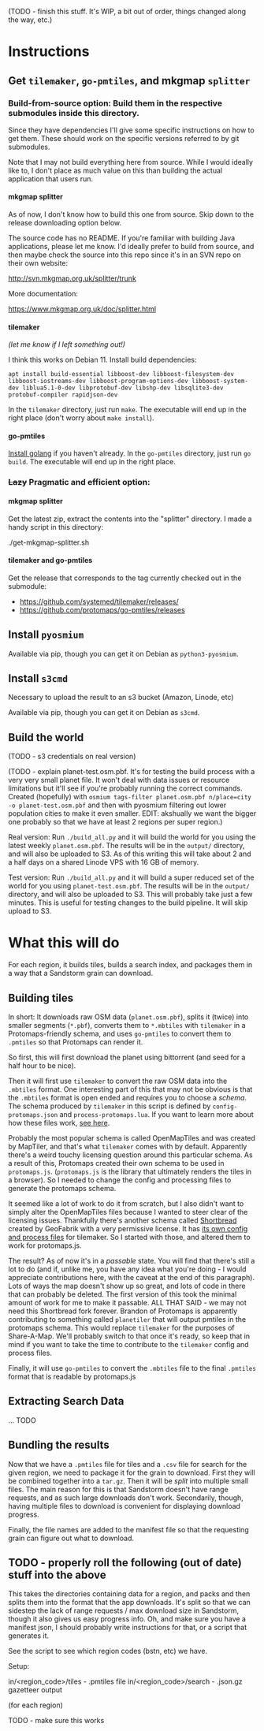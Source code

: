 (TODO - finish this stuff. It's WIP, a bit out of order, things changed along the way, etc.)

# Instructions

## Get `tilemaker`, `go-pmtiles`, and mkgmap `splitter`

### Build-from-source option: Build them in the respective submodules inside this directory.

Since they have dependencies I'll give some specific instructions on how to get them. These should work on the specific versions referred to by git submodules.

Note that I may not build everything here from source. While I would ideally like to, I don't place as much value on this than building the actual application that users run.

#### mkgmap splitter

As of now, I don't know how to build this one from source. Skip down to the release downloading option below.

The source code has no README. If you're familiar with building Java applications, please let me know. I'd ideally prefer to build from source, and then maybe check the source into this repo since it's in an SVN repo on their own website:

http://svn.mkgmap.org.uk/splitter/trunk

More documentation:

https://www.mkgmap.org.uk/doc/splitter.html

#### tilemaker

_(let me know if I left something out!)_

I think this works on Debian 11. Install build dependencies:

```
apt install build-essential libboost-dev libboost-filesystem-dev libboost-iostreams-dev libboost-program-options-dev libboost-system-dev liblua5.1-0-dev libprotobuf-dev libshp-dev libsqlite3-dev protobuf-compiler rapidjson-dev
```

In the `tilemaker` directory, just run `make`. The executable will end up in the right place (don't worry about `make install`).

#### go-pmtiles

[Install golang](https://go.dev/doc/install) if you haven't already. In the `go-pmtiles` directory, just run `go build`. The executable will end up in the right place.

### ~~Lazy~~ Pragmatic and efficient option:

#### mkgmap splitter

Get the latest zip, extract the contents into the "splitter" directory. I made a handy script in this directory:

./get-mkgmap-splitter.sh

#### tilemaker and go-pmtiles

Get the release that corresponds to the tag currently checked out in the submodule:

* https://github.com/systemed/tilemaker/releases/
* https://github.com/protomaps/go-pmtiles/releases

## Install `pyosmium`

Available via pip, though you can get it on Debian as `python3-pyosmium`.

## Install `s3cmd`

Necessary to upload the result to an s3 bucket (Amazon, Linode, etc)

Available via pip, though you can get it on Debian as `s3cmd`.

## Build the world

(TODO - s3 credentials on real version)

(TODO - explain planet-test.osm.pbf. It's for testing the build process with a very very small planet file. It won't deal with data issues or resource limitations but it'll see if you're probably running the correct commands. Created (hopefully) with `osmium tags-filter planet.osm.pbf n/place=city -o planet-test.osm.pbf` and then with pyosmium filtering out lower population cities to make it even smaller. EDIT: akshually we want the bigger one probably so that we have at least 2 regions per super region.)

Real version: Run `./build_all.py` and it will build the world for you using the latest weekly `planet.osm.pbf`. The results will be in the `output/` directory, and will also be uploaded to S3. As of this writing this will take about 2 and a half days on a shared Linode VPS with 16 GB of memory.

Test version: Run `./build_all.py` and it will build a super reduced set of the world for you using `planet-test.osm.pbf`. The results will be in the `output/` directory, and will also be uploaded to S3. This will probably take just a few minutes. This is useful for testing changes to the build pipeline. It will skip upload to S3.

# What this will do

For each region, it builds tiles, builds a search index, and packages them in a way that a Sandstorm grain can download.

## Building tiles

In short: It downloads raw OSM data (`planet.osm.pbf`), splits it (twice) into smaller segments (`*.pbf`), converts them to `*.mbtiles` with `tilemaker` in a Protomaps-friendly schema, and uses `go-pmtiles` to convert them to `.pmtiles` so that Protomaps can render it.

So first, this will first download the planet using bittorrent (and seed for a half hour to be nice).

Then it will first use `tilemaker` to convert the raw OSM data into the `.mbtiles` format. One interesting part of this that may not be obvious is that the `.mbtiles` format is open ended and requires you to choose a _schema_. The schema produced by `tilemaker` in this script is defined by `config-protomaps.json` and `process-protomaps.lua`. If you want to learn more about how these files work, [see here](https://github.com/systemed/tilemaker/blob/master/docs/CONFIGURATION.md).

Probably the most popular schema is called OpenMapTiles and was created by MapTiler, and that's what `tilemaker` comes with by default. Apparently there's a weird touchy licensing question around this particular schema. As a result of this, Protomaps created their own schema to be used in `protomaps.js`. (`protomaps.js` is the library that ultimately renders the tiles in a browser). So I needed to change the config and processing files to generate the protomaps schema.

It seemed like a lot of work to do it from scratch, but I also didn't want to simply alter the OpenMapTiles files because I wanted to steer clear of the licensing issues. Thankfully there's another schema called [Shortbread](https://shortbread.geofabrik.de/schema/) created by GeoFabrik with a very permissive license. It has [its own config and process files](https://github.com/geofabrik/shortbread-tilemaker/) for tilemaker. So I started with those, and altered them to work for protomaps.js.

The result? As of now it's in a _passable_ state. You will find that there's still a lot to do (and if, unlike me, you have any idea what you're doing - I would appreciate contributions here, with the caveat at the end of this paragraph). Lots of ways the map doesn't show up so great, and lots of code in there that can probably be deleted. The first version of this took the minimal amount of work for me to make it passable. ALL THAT SAID - we may not need this Shortbread fork forever. Brandon of Protomaps is apparently contributing to something called `planetiler` that will output pmtiles in the protomaps schema. This would replace `tilemaker` for the purposes of Share-A-Map. We'll probably switch to that once it's ready, so keep that in mind if you want to take the time to contribute to the `tilemaker` config and process files.

Finally, it will use `go-pmtiles` to convert the `.mbtiles` file to the final `.pmtiles` format that is readable by protomaps.js

## Extracting Search Data

... TODO

## Bundling the results

Now that we have a `.pmtiles` file for tiles and a `.csv` file for search for the given region, we need to package it for the grain to download. First they will be combined together into a `tar.gz`. Then it will be _split_ into multiple small files. The main reason for this is that Sandstorm doesn't have range requests, and as such large downloads don't work. Secondarily, though, having multiple files to download is convenient for displaying download progress.

Finally, the file names are added to the manifest file so that the requesting grain can figure out what to download.

## TODO - properly roll the following (out of date) stuff into the above

This takes the directories containing data for a region, and packs and then splits them into the format that the app downloads. It's split so that we can sidestep the lack of range requests / max download size in Sandstorm, though it also gives us easy progress info. Oh, and make sure you have a manifest json, I should probably write instructions for that, or a script that generates it.

See the script to see which region codes (bstn, etc) we have.

Setup:

in/<region_code>/tiles - .pmtiles file
in/<region_code>/search - .json.gz gazetteer output

(for each region)

TODO - make sure this works
